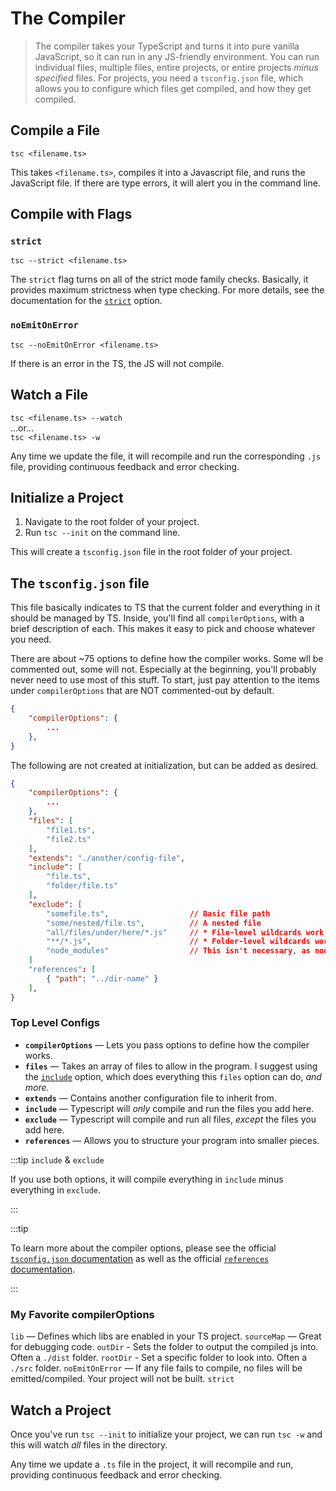 # The Compiler

> The compiler takes your TypeScript and turns it into pure vanilla JavaScript, so it can run in any JS-friendly environment. You can run individual files, multiple files, entire projects, or entire projects *minus specified* files. For projects, you need a `tsconfig.json` file, which allows you to configure which files get compiled, and how they get compiled.

## Compile a File

`tsc <filename.ts>`

This takes `<filename.ts>`, compiles it into a Javascript file, and runs the JavaScript file. If there are type errors, it will alert you in the command line.

## Compile with Flags

### `strict`

`tsc --strict <filename.ts>`

The `strict` flag turns on all of the strict mode family checks. Basically, it provides maximum strictness when type checking. For more details, see the documentation for the [`strict`](https://www.typescriptlang.org/tsconfig#strict) option.

### `noEmitOnError`

`tsc --noEmitOnError <filename.ts>`

If there is an error in the TS, the JS will not compile.

## Watch a File

`tsc <filename.ts> --watch` \
...or... \
`tsc <filename.ts> -w`

Any time we update the file, it will recompile and run the corresponding `.js` file, providing continuous feedback and error checking.

## Initialize a Project

1. Navigate to the root folder of your project.
2. Run `tsc --init` on the command line.

This will create a `tsconfig.json` file in the root folder of your project.

## The `tsconfig.json` file

This file basically indicates to TS that the current folder and everything in it should be managed by TS. Inside, you'll find all `compilerOptions`, with a brief description of each. This makes it easy to pick and choose whatever you need.

There are about ~75 options to define how the compiler works. Some wll be commented out, some will not. Especially at the beginning, you'll probably never need to use most of this stuff. To start, just pay attention to the items under `compilerOptions` that are NOT commented-out by default.

```json
{
    "compilerOptions": {
        ...
    },
}
```

The following are not created at initialization, but can be added as desired.

```json
{
    "compilerOptions": {
        ...
    },
    "files": [
        "file1.ts", 
        "file2.ts"
    ],  
    "extends": "./another/config-file",
    "include": [
        "file.ts", 
        "folder/file.ts"
    ],
    "exclude": [
        "somefile.ts",                  // Basic file path
        "some/nested/file.ts",          // A nested file
        "all/files/under/here/*.js"     // * File-level wildcards work
        "**/*.js",                      // * Folder-level wildcards work too
        "node_modules"                  // This isn't necessary, as node_modules are excluded by default.
    ]
    "references": [
        { "path": "../dir-name" }
    ],
}
```

### Top Level Configs

- **`compilerOptions`** — Lets you pass options to define how the compiler works.
- **`files`** — Takes an array of files to allow in the program. I suggest using the [`include`](#the-include-option) option, which does everything this `files` option can do, *and more.*
- **`extends`** — Contains another configuration file to inherit from.
- **`include`** — Typescript will *only* compile and run the files you add here.
- **`exclude`** — Typescript will compile and run all files, *except* the files you add here.
- **`references`** — Allows you to structure your program into smaller pieces. 

:::tip `include` & `exclude`

If you use both options, it will compile everything in `include` minus everything in `exclude`.

:::

:::tip

To learn more about the compiler options, please see the official [`tsconfig.json` documentation](https://www.typescriptlang.org/tsconfig#exclude)
as well as the official [`references` documentation](https://www.typescriptlang.org/docs/handbook/project-references.html).

:::

### My Favorite compilerOptions

`lib` — Defines which libs are enabled in your TS project.
`sourceMap` — Great for debugging code.
`outDir` - Sets the folder to output the compiled js into. Often a `./dist` folder.
`rootDir` - Set a specific folder to look into. Often a `./src` folder.
`noEmitOnError` — If any file fails to compile, no files will be emitted/compiled. Your project will not be built.
`strict`

<!-- Add all the type checking flags -->

## Watch a Project

Once you've run `tsc --init` to initialize your project, we can run `tsc -w` and this will watch *all* files in the directory.

Any time we update a `.ts` file in the project, it will recompile and run, providing continuous feedback and error checking.

